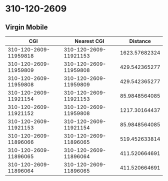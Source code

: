 # 310-120-2609
## Virgin Mobile


| CGI | Nearest CGI | Distance |
|-----|-------------|----------|
| 310-120-2609-11959818 | 310-120-2609-11921153 | 1623.57682324 |
| 310-120-2609-11959809 | 310-120-2609-11959808 | 429.542365277 |
| 310-120-2609-11959808 | 310-120-2609-11959809 | 429.542365277 |
| 310-120-2609-11921154 | 310-120-2609-11921153 | 85.9848564085 |
| 310-120-2609-11921152 | 310-120-2609-11959808 | 1217.30164437 |
| 310-120-2609-11921153 | 310-120-2609-11921154 | 85.9848564085 |
| 310-120-2609-11896066 | 310-120-2609-11896065 | 519.452633814 |
| 310-120-2609-11896065 | 310-120-2609-11896064 | 411.520664691 |
| 310-120-2609-11896064 | 310-120-2609-11896065 | 411.520664691 |
